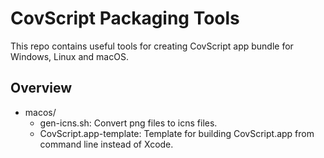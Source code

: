 CovScript Packaging Tools
=========================

This repo contains useful tools for creating CovScript app bundle for Windows, Linux and macOS.


## Overview
+ macos/
  - gen-icns.sh: Convert png files to icns files.
  - CovScript.app-template: Template for building CovScript.app from command line instead of Xcode.

